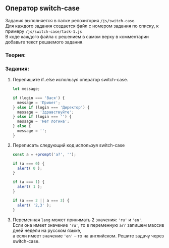 ## Оператор switch-case

Задания выполняется в папке репозитория `/js/switch-case`.  
Для каждого задания создается файл с номером задания по списку, к примеру `/js/switch-case/task-1.js`  
В коде каждого файла с решением в самом верху в комментарии добавьте текст решаемого задания.

### Теория:

### Задания:
1. Перепишите if..else используя оператор switch-case.
    ```javascript
    let message;
    
    if (login === 'Вася') {
      message = 'Привет';
    } else if (login === 'Директор') {
      message = 'Здравствуйте';
    } else if (login === '') {
      message = 'Нет логина';
    } else {
      message = '';
    }
    ```
2. Переписать следующий код используя switch-case
    ```javascript
    const a = +prompt('a?', '');
    
    if (a === 0) {
      alert( 0 );
    }
    
    if (a === 1) {
      alert( 1 );
    }
    
    if (a === 2 || a === 3) {
      alert( '2,3' );
    }
    ```
3. Переменная `lang` может принимать 2 значения: `'ru'` и `'en'`.  
Если она имеет значение `'ru'`, то в переменную `arr` запишем массив дней недели на русском языке,  
а если имеет значение `'en'` – то на английском. Решите задачу через switch-case.

